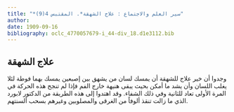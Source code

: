```yaml
---
title: "*سير العلم والاجتماع : علاج الشهقة*. المقتبس 4(9)"
author: 
date: 1909-09-16
bibliography: oclc_4770057679-i_44-div_18.d1e3112.bib
---
```




##  علاج الشهقة 


 وجدوا أن خير علاج للشهقة أن يمسك لسان من يشهق بين إصبعين يمسك بهما فوطة لئلا يغلب اللسان وأن يشد ما أمكن بحيث يبقى هنيهة خارج الفم فإذا لم تنجح هذه الحركة في المرة الأولى تعاد للثانية وفي ذلك الشفاء. وقد اهتدوا إلى هذه الطريقة من الدكتور لابورد الذي ما زالت تنقذ ألوفاً من الغرقى والمصلوبين وغيرهم بسحب ألسنتهم. 
